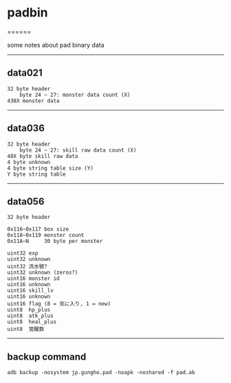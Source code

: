 # padbin
======

some notes about pad binary data

-----------------------------------------------

## data021
```
32 byte header
    byte 24 ~ 27: monster data count (X)
438X monster data
```

-----------------------------------------------

## data036
```
32 byte header
    byte 24 ~ 27: skill raw data count (X)
48X byte skill raw data
4 byte unknown
4 byte string table size (Y)
Y byte string table
```

-----------------------------------------------

## data056

```
32 byte header

0x116~0x117 box size
0x118~0x119 monster count
0x11A~N     30 byte per monster

uint32 exp
uint32 unknown
uint32 流水號?
uint32 unknown (zeros?)
uint16 monster id
uint16 unknown
uint16 skill_lv
uint16 unknown
uint16 flag (8 = 気に入り, 1 = new)
uint8  hp_plus
uint8  atk_plus
uint8  heal_plus
uint8  覚醒数
```

-----------------------------------------------

## backup command

```
adb backup -nosystem jp.gungho.pad -noapk -noshared -f pad.ab
```
